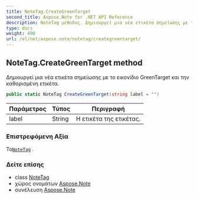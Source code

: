 ```yaml
---
title: NoteTag.CreateGreenTarget
second_title: Aspose.Note for .NET API Reference
description: NoteTag μέθοδος. Δημιουργεί μια νέα ετικέτα σημείωσης με το εικονίδιο GreenTarget και την καθορισμένη ετικέτα.
type: docs
weight: 490
url: /el/net/aspose.note/notetag/creategreentarget/
---
```

## NoteTag.CreateGreenTarget method

Δημιουργεί μια νέα ετικέτα σημείωσης με το εικονίδιο GreenTarget και την καθορισμένη ετικέτα.

```csharp
public static NoteTag CreateGreenTarget(string label = "")
```

| Παράμετρος | Τύπος | Περιγραφή |
| --- | --- | --- |
| label | String | Η ετικέτα της ετικέτας. |

### Επιστρεφόμενη Αξία

Το[`NoteTag`](../) .

### Δείτε επίσης

* class [NoteTag](../)
* χώρος ονομάτων [Aspose.Note](../../notetag/)
* συνέλευση [Aspose.Note](../../../)


